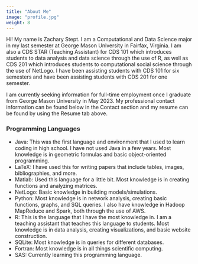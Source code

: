 ```yaml
---
title: "About Me"
image: "profile.jpg"
weight: 8
---
```


Hi! My name is Zachary Stept. I am a Computational and Data Science major in my last semester at George Mason University in Fairfax, Virginia. I am also a CDS STAR (Teaching Assistant) for CDS 101 which introduces students to data analysis and data science through the use of R, as well as CDS 201 which introduces students to computational social science through the use of NetLogo. I have been assisting students with CDS 101 for six semesters and have been assisting students with CDS 201 for one semester.

I am currently seeking information for full-time employment once I graduate from George Mason University in May 2023. My professional contact information can be found below in the Contact section and my resume can be found by using the Resume tab above.

### Programming Languages

* Java: This was the first language and environment that I used to learn coding in high school. I have not used Java in a few years. Most knowledge is in geometric formulas and basic object-oriented programming.
* LaTeX: I have used this for writing papers that include tables, images, bibliographies, and more.
* Matlab: Used this language for a little bit. Most knowledge is in creating functions and analyzing matrices.
* NetLogo: Basic knowledge in building models/simulations.
* Python: Most knowledge is in network analysis, creating basic functions, graphs, and SQL queries. I also have knowledge in Hadoop MapReduce and Spark, both through the use of AWS.
* R: This is the language that I have the most knowledge in. I am a teaching assistant that teaches this language to students. Most knowledge is in data analysis, creating visualizations, and basic website construction.
* SQLite: Most knowledge is in queries for different databases.
* Fortran: Most knowledge is in all things scientific computing.
* SAS: Currently learning this programming language.